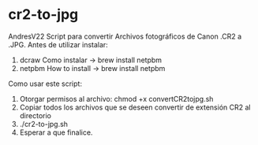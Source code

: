 # cr2-to-jpg

AndresV22
Script para convertir Archivos fotográficos de Canon .CR2 a .JPG.
Antes de utilizar instalar:
1) dcraw 
    Como instalar -> brew install netpbm
2) netpbm
    How to install -> brew install netpbm

 Como usar este script:
1) Otorgar permisos al archivo: 
      chmod +x convertCR2tojpg.sh
2) Copiar todos los archivos que se deseen convertir de extensión CR2 al directorio
3) ./cr2-to-jpg.sh
4) Esperar a que finalice.
